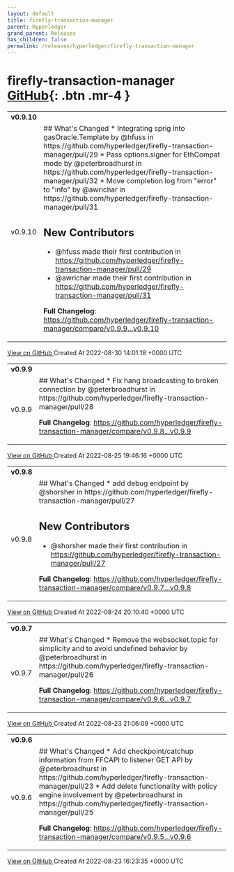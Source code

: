 ```yaml
---
layout: default
title: firefly-transaction-manager
parent: Hyperledger
grand_parent: Releases
has_children: false
permalink: /releases/hyperledger/firefly-transaction-manager
---
```


# firefly-transaction-manager <span class="fs-3 right-align">[GitHub](https://github.com/hyperledger/firefly-transaction-manager){: .btn .mr-4 }</span>


<div>
    <table>
        <tr>
            <td colspan="2">
                <b>
                    v0.9.10
                </b>
            </td>
        </tr>
        <tr>
            <td>
                <span class="chip">
                    v0.9.10
                </span>
            </td>
            <td>
                ## What's Changed
* Integrating sprig into gasOracle.Template by @hfuss in https://github.com/hyperledger/firefly-transaction-manager/pull/29
* Pass options.signer for EthCompat mode by @peterbroadhurst in https://github.com/hyperledger/firefly-transaction-manager/pull/32
* Move completion log from "error" to "info" by @awrichar in https://github.com/hyperledger/firefly-transaction-manager/pull/31

## New Contributors
* @hfuss made their first contribution in https://github.com/hyperledger/firefly-transaction-manager/pull/29
* @awrichar made their first contribution in https://github.com/hyperledger/firefly-transaction-manager/pull/31

**Full Changelog**: https://github.com/hyperledger/firefly-transaction-manager/compare/v0.9.9...v0.9.10
            </td>
        </tr>
    </table>
    <a href="https://github.com/hyperledger/firefly-transaction-manager/releases/tag/v0.9.10" class=".btn">
        View on GitHub
    </a>
    <span class="right-align">
        Created At 2022-08-30 14:01:18 +0000 UTC
    </span>
</div>

<div>
    <table>
        <tr>
            <td colspan="2">
                <b>
                    v0.9.9
                </b>
            </td>
        </tr>
        <tr>
            <td>
                <span class="chip">
                    v0.9.9
                </span>
            </td>
            <td>
                ## What's Changed
* Fix hang broadcasting to broken connection by @peterbroadhurst in https://github.com/hyperledger/firefly-transaction-manager/pull/28


**Full Changelog**: https://github.com/hyperledger/firefly-transaction-manager/compare/v0.9.8...v0.9.9
            </td>
        </tr>
    </table>
    <a href="https://github.com/hyperledger/firefly-transaction-manager/releases/tag/v0.9.9" class=".btn">
        View on GitHub
    </a>
    <span class="right-align">
        Created At 2022-08-25 19:46:16 +0000 UTC
    </span>
</div>

<div>
    <table>
        <tr>
            <td colspan="2">
                <b>
                    v0.9.8
                </b>
            </td>
        </tr>
        <tr>
            <td>
                <span class="chip">
                    v0.9.8
                </span>
            </td>
            <td>
                ## What's Changed
* add debug endpoint by @shorsher in https://github.com/hyperledger/firefly-transaction-manager/pull/27

## New Contributors
* @shorsher made their first contribution in https://github.com/hyperledger/firefly-transaction-manager/pull/27

**Full Changelog**: https://github.com/hyperledger/firefly-transaction-manager/compare/v0.9.7...v0.9.8
            </td>
        </tr>
    </table>
    <a href="https://github.com/hyperledger/firefly-transaction-manager/releases/tag/v0.9.8" class=".btn">
        View on GitHub
    </a>
    <span class="right-align">
        Created At 2022-08-24 20:10:40 +0000 UTC
    </span>
</div>

<div>
    <table>
        <tr>
            <td colspan="2">
                <b>
                    v0.9.7
                </b>
            </td>
        </tr>
        <tr>
            <td>
                <span class="chip">
                    v0.9.7
                </span>
            </td>
            <td>
                ## What's Changed
* Remove the websocket.topic for simplicity and to avoid undefined behavior by @peterbroadhurst in https://github.com/hyperledger/firefly-transaction-manager/pull/26


**Full Changelog**: https://github.com/hyperledger/firefly-transaction-manager/compare/v0.9.6...v0.9.7
            </td>
        </tr>
    </table>
    <a href="https://github.com/hyperledger/firefly-transaction-manager/releases/tag/v0.9.7" class=".btn">
        View on GitHub
    </a>
    <span class="right-align">
        Created At 2022-08-23 21:06:09 +0000 UTC
    </span>
</div>

<div>
    <table>
        <tr>
            <td colspan="2">
                <b>
                    v0.9.6
                </b>
            </td>
        </tr>
        <tr>
            <td>
                <span class="chip">
                    v0.9.6
                </span>
            </td>
            <td>
                ## What's Changed
* Add checkpoint/catchup information from FFCAPI to listener GET API by @peterbroadhurst in https://github.com/hyperledger/firefly-transaction-manager/pull/23
* Add delete functionality with policy engine involvement by @peterbroadhurst in https://github.com/hyperledger/firefly-transaction-manager/pull/25


**Full Changelog**: https://github.com/hyperledger/firefly-transaction-manager/compare/v0.9.5...v0.9.6
            </td>
        </tr>
    </table>
    <a href="https://github.com/hyperledger/firefly-transaction-manager/releases/tag/v0.9.6" class=".btn">
        View on GitHub
    </a>
    <span class="right-align">
        Created At 2022-08-23 16:23:35 +0000 UTC
    </span>
</div>

